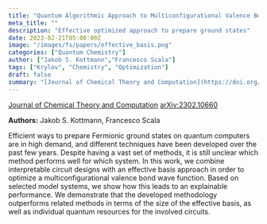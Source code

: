 ```yaml
---
title: "Quantum Algorithmic Approach to Multiconfigurational Valence Bond Theory: Insights from Interpretable Circuit Design"
meta_title: ""
description: "Effective optimized approach to prepare ground states"
date: 2023-02-21T05:00:00Z
image: "/images/fs/papers/effective_basis.png"
categories: ["Quantum Chemistry"]
author: ["Jakob S. Kottmann","Francesco Scala"]
tags: ["Krylov", "Chemistry", "Optimization"]
draft: false
summary: "[Journal of Chemical Theory and Computation](https://doi.org/10.1021/acs.jctc.3c00565)"
---
```

[Journal of Chemical Theory and Computation](https://doi.org/10.1021/acs.jctc.3c00565)
[arXiv:2302.10660](https://arxiv.org/abs/2302.10660)

**Authors:** Jakob S. Kottmann, Francesco Scala

Efficient ways to prepare Fermionic ground states on quantum computers are in high demand, and different techniques have been developed over the past few years. Despite having a vast set of methods, it is still unclear which method performs well for which system. In this work, we combine interpretable circuit designs with an effective basis approach in order to optimize a multiconfigurational valence bond wave function. Based on selected model systems, we show how this leads to an explainable performance. We demonstrate that the developed methodology outperforms related methods in terms of the size of the effective basis, as well as individual quantum resources for the involved circuits.

